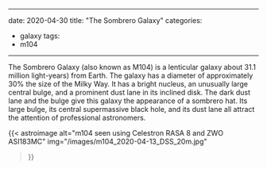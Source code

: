 ------
date: 2020-04-30
title: "The Sombrero Galaxy"
categories:
- galaxy
tags:
- m104
---


The Sombrero Galaxy (also known as M104) is a lenticular galaxy about 31.1 million light-years) from Earth. The galaxy has a diameter of approximately 30% the size of the Milky Way. It has a bright nucleus, an unusually large central bulge, and a prominent dust lane in its inclined disk. The dark dust lane and the bulge give this galaxy the appearance of a sombrero hat. Its large bulge, its central supermassive black hole, and its dust lane all attract the attention of professional astronomers.
<!--more-->

{{< astroimage
   alt="m104 seen using Celestron RASA 8 and ZWO ASI183MC"
   img="/images/m104_2020-04-13_DSS_20m.jpg"
>}}
